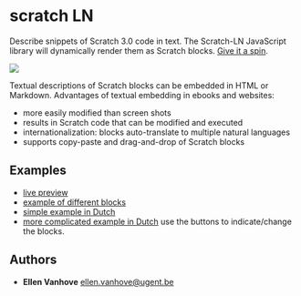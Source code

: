 # scratch LN


Describe snippets of Scratch 3.0 code in text. The Scratch-LN JavaScript library will dynamically render them as Scratch blocks.
[Give it a spin](https://scratch4d.github.io/scratch-LN/example/).


<img src="https://scratch4d.github.io/scratch-LN/img/simple_html_and_rendering.PNG">

Textual descriptions of Scratch blocks can be embedded in HTML or Markdown. 
Advantages of textual embedding in ebooks and websites:
* more easily modified than screen shots
* results in Scratch code that can be modified and executed
* internationalization: blocks auto-translate to multiple natural languages
* supports copy-paste and drag-and-drop of Scratch blocks

## Examples

- [live preview](https://scratch4d.github.io/scratch-LN/example/)
- [example of different blocks](https://scratch4d.github.io/scratch-LN/example/test.html)
- [simple example in Dutch](https://scratch4d.github.io/scratch-LN/example/simple.html)
- [more complicated example in Dutch](https://scratch4d.github.io/scratch-LN/example/example.html) use the buttons to indicate/change the blocks.

## Authors

* **Ellen Vanhove** <ellen.vanhove@ugent.be>
